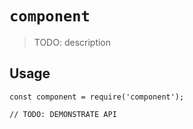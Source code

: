 # `component`

> TODO: description

## Usage

```
const component = require('component');

// TODO: DEMONSTRATE API
```
